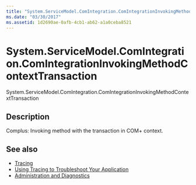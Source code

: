 ```yaml
---
title: "System.ServiceModel.ComIntegration.ComIntegrationInvokingMethodContextTransaction"
ms.date: "03/30/2017"
ms.assetid: 1d2690ae-0afb-4cb1-ab62-a1a0ceba8521
---
```

# System.ServiceModel.ComIntegration.ComIntegrationInvokingMethodContextTransaction
System.ServiceModel.ComIntegration.ComIntegrationInvokingMethodContextTransaction  
  
## Description  
 Complus: Invoking method with the transaction in COM+ context.  
  
## See also

- [Tracing](index.md)
- [Using Tracing to Troubleshoot Your Application](using-tracing-to-troubleshoot-your-application.md)
- [Administration and Diagnostics](../index.md)
